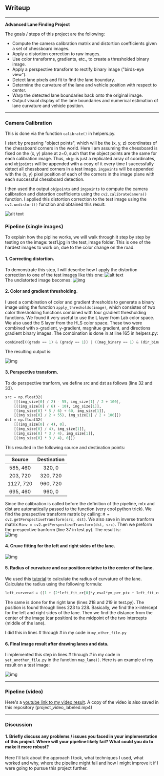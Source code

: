 ## Writeup
---

**Advanced Lane Finding Project**

The goals / steps of this project are the following:

* Compute the camera calibration matrix and distortion coefficients given a set of chessboard images.
* Apply a distortion correction to raw images.
* Use color transforms, gradients, etc., to create a thresholded binary image.
* Apply a perspective transform to rectify binary image ("birds-eye view").
* Detect lane pixels and fit to find the lane boundary.
* Determine the curvature of the lane and vehicle position with respect to center.
* Warp the detected lane boundaries back onto the original image.
* Output visual display of the lane boundaries and numerical estimation of lane curvature and vehicle position.

[//]: # (Image References)

[image1]: ./examples/undistort_output.png "Undistorted"
[image2]: ./test_images/test1.jpg "Road Transformed"
[image3]: ./examples/binary_combo_example.jpg "Binary Example"
[image4]: ./examples/warped_straight_lines.jpg "Warp Example"
[image5]: ./examples/color_fit_lines.jpg "Fit Visual"
[image6]: ./examples/example_output.jpg "Output"
[video1]: ./project_video.mp4 "Video"

---
### Camera Calibration

This is done via the function `calibrate()` in helpers.py.

I start by preparing "object points", which will be the (x, y, z) coordinates of the chessboard corners in the world. Here I am assuming the chessboard is fixed on the (x, y) plane at z=0, such that the object points are the same for each calibration image.  Thus, `objp` is just a replicated array of coordinates, and `objpoints` will be appended with a copy of it every time I successfully detect all chessboard corners in a test image.  `imgpoints` will be appended with the (x, y) pixel position of each of the corners in the image plane with each successful chessboard detection.  

I then used the output `objpoints` and `imgpoints` to compute the camera calibration and distortion coefficients using the `cv2.calibrateCamera()` function.  I applied this distortion correction to the test image using the `cv2.undistort()` function and obtained this result: 

![alt text][image1]

### Pipeline (single images)
To explain how the pipline works, we will walk through it step by step by testing on the image: test1.jpg in the test_image folder. This is one of the hardest images to work on, due to the color change on the road.

#### 1. Correcting distortion.

To demonstrate this step, I will describe how I apply the distortion correction to one of the test images like this one:
![alt text][image2]  
The undistorted image becomes:
![img](undist.jpg "Undistorted image")

#### 2. Color and gradient thresholding.

I used a combination of color and gradient thresholds to generate a binary image using the function `apply_thresholds(image)`, which consistes of two color thresholding functions combined with four gradient thresholding functions. We found it very useful to use the L layer from Lab color space. We also used the S layer from the HLS color space. These two were combined with x-gradient, y-gradient, magnitue gradient, and directions gradient binary images. The combination is done in at line 165 in helpers.py: 
```python
combined[((gradx == 1) & (grady == 1)) | ((mag_binary == 1) & (dir_binary == 1)) | ((S_bin == 1) | (L_bin == 1))] = 1
```  
The resulting output is:  

![img](combined.jpg "Combined thresholds")


#### 3. Perspective transform.

To do perspective tranform, we define src and dst as follows (line 32 and 33).
```python
src = np.float32(
    [[(img_size[0] / 2) - 55, img_size[1] / 2 + 100],
    [((img_size[0] / 6) - 10), img_size[1]],
    [(img_size[0] * 5 / 6) + 60, img_size[1]],
    [(img_size[0] / 2 + 55), img_size[1] / 2 + 100]])
dst = np.float32(
    [[(img_size[0] / 4), 0],
    [(img_size[0] / 4), img_size[1]],
    [(img_size[0] * 3 / 4), img_size[1]],
    [(img_size[0] * 3 / 4), 0]])
```

This resulted in the following source and destination points:

| Source        | Destination   | 
|:-------------:|:-------------:| 
| 585, 460      | 320, 0        | 
| 203, 720      | 320, 720      |
| 1127, 720     | 960, 720      |
| 695, 460      | 960, 0        |

 Since the calibration is called before the definition of the pipeline, mtx and dist are automatically passed to the function (very cool python trick).  We find the prespective transform matrix by calling: `M = cv2.getPerspectiveTransform(src, dst)`. We also save in inverse tranform matrix `Minv = cv2.getPerspectiveTransform(dst, src)`. Then we preform the prespective tranform (line 37 in test.py).
The result is:  
![img](warped.jpg "Warp")

#### 4. Cruve fitting for the left and right sides of the lane.



![img](lane_fit.jpg "fitting pols")

#### 5. Radius of curvature and car position relative to the center of the lane.
We used this [tutorial](https://www.intmath.com/applications-differentiation/8-radius-curvature.php) to calculate the radius of curvature of the lane. 
Calculate the radius using the following formula:
```python
left_curverad = ((1 + (2*left_fit_cr[0]*y_eval*ym_per_pix + left_fit_cr[1])**2)**1.5) / np.absolute(2*left_fit_cr[0])
```
The same is done for the right lane (lines 218 and 219 in test.py). The position is found through lines 223 to 228. Basically, we find the x-intercept for the left and right sides of the lane. Then we find the distance from the center of the image (car position) to the midpoint of the two intercepts (middle of the lane).


I did this in lines # through # in my code in `my_other_file.py`

#### 6. Final image result after drawing lanes and data.

I implemented this step in lines # through # in my code in `yet_another_file.py` in the function `map_lane()`.  Here is an example of my result on a test image:

![img](draw_img.jpg "Final result")

---

### Pipeline (video)

Here's a [youtube link to my video result](https://youtu.be/iNPjBX5xpRw). A copy of the video is also saved in this repository (project_video_labeled.mp4)

---

### Discussion

#### 1. Briefly discuss any problems / issues you faced in your implementation of this project.  Where will your pipeline likely fail?  What could you do to make it more robust?

Here I'll talk about the approach I took, what techniques I used, what worked and why, where the pipeline might fail and how I might improve it if I were going to pursue this project further.  
